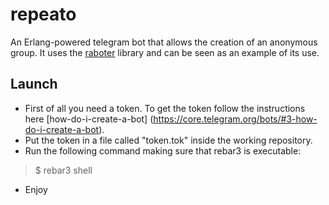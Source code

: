 repeato
=====

An Erlang-powered telegram bot that allows the creation of an anonymous group. It uses the [raboter](https://github.com/radist101/raboter) library and can be seen as an example of its use.

Launch
-----
 - First of all you need a token. To get the token follow the instructions here [how-do-i-create-a-bot] (https://core.telegram.org/bots/#3-how-do-i-create-a-bot).
 - Put the token in a file called "token.tok" inside the working repository. 
 - Run the following command making sure that rebar3 is executable:

    

> $ rebar3 shell

 - Enjoy